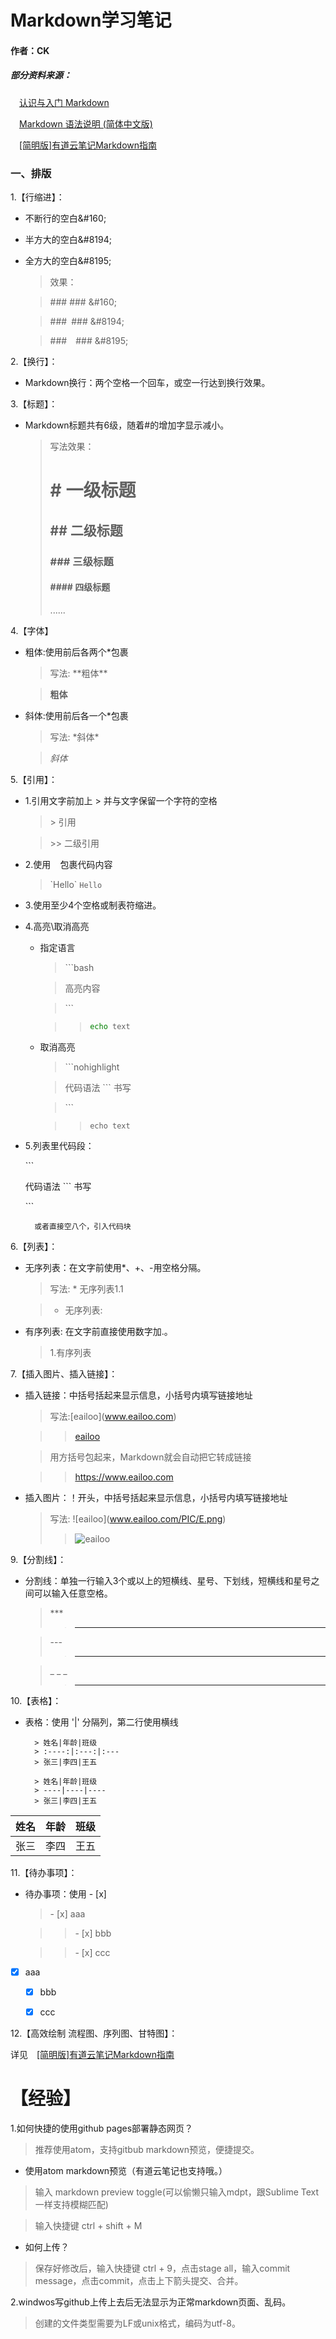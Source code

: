 # **Markdown学习笔记**
####  作者：CK
##### *部分资料来源：*
&#8195;[认识与入门 Markdown](https://sspai.com/post/25137)

&#8195;[Markdown 语法说明 (简体中文版)](http://www.appinn.com/markdown/)

&#8195;[[简明版]有道云笔记Markdown指南](http://note.youdao.com/iyoudao/?p=2411&vendor=unsilent14)


### 一、排版

1.【行缩进】：

* 不断行的空白&\#160;

* 半方大的空白&\#8194;

* 全方大的空白&\#8195;

    > 效果：

    > ###&#160;### &\#160;

    > ###&#8194;### &\#8194;

    > ###&#8195;### &\#8195;


2.【换行】：

* Markdown换行：两个空格一个回车，或空一行达到换行效果。

3.【标题】：

* Markdown标题共有6级，随着#的增加字显示减小。
    > 写法效果：
    > # # 一级标题
    > ## ## 二级标题
    > ### ### 三级标题
    > #### #### 四级标题
    > ......

4.【字体】
* 粗体:使用前后各两个*包裹

    >写法: \*\*粗体\*\*  

    > **粗体**

* 斜体:使用前后各一个*包裹

    >写法: \*斜体\*

    > *斜体*

5.【引用】：
* 1.引用文字前加上 > 并与文字保留一个字符的空格

    > \> 引用

    > \>> 二级引用

* 2.使用 ` ` 包裹代码内容
    > \`Hello\`  `Hello`

* 3.使用至少4个空格或制表符缩进。

* 4.高亮\取消高亮
  * 指定语言

    > \`\`\`bash

    > 高亮内容

    > \`\`\`

    >> ```bash
    >> echo text
    >> ```

  * 取消高亮

    > \`\`\`nohighlight

    > 代码语法 ``` 书写

    > \`\`\`

    >> ```nohighlight
    >> echo text
    >> ```

* 5.列表里代码段：

    \`\`\`

    代码语法 ``` 书写

    \`\`\`

        或者直接空八个，引入代码块

6.【列表】：
* 无序列表：在文字前使用*、+、-用空格分隔。

    >写法: \* 无序列表1.1  

    > - 无序列表:
* 有序列表: 在文字前直接使用数字加.。
    > 1.有序列表

7.【插入图片、插入链接】：
* 插入链接：中括号括起来显示信息，小括号内填写链接地址
    > 写法:\[eailoo](www.eailoo.com)  

    >> [eailoo](www.eailoo.com)

    > 用方括号包起来，Markdown就会自动把它转成链接

    >> <https://www.eailoo.com>
* 插入图片：！开头，中括号括起来显示信息，小括号内填写链接地址
    > 写法: \![eailoo]\(www.eailoo.com/PIC/E.png)
    >> ![eailoo](www.eailoo.com/PIC/E.png)

9.【分割线】：
*  分割线：单独一行输入3个或以上的短横线、星号、下划线，短横线和星号之间可以输入任意空格。
    > \***
    >> * * *

    > \---
    >> ---

    > \_ _ _
    >> _ _ _

10.【表格】：

* 表格：使用 '|' 分隔列，第二行使用横线

		> 姓名|年龄|班级
		> :----:|:---:|:---
		> 张三|李四|王五

		> 姓名|年龄|班级
		> ----|----|----
		> 张三|李四|王五


姓名|年龄|班级
----|----|----
张三|李四|王五


11.【待办事项】：
* 待办事项：使用 - [x]

    > \- [x] aaa

    >>   \- [x] bbb

    >>   \- [x] ccc

- [x] aaa
    - [x] bbb
    - [x] ccc


12.【高效绘制 流程图、序列图、甘特图】：

详见&#8195;[[简明版]有道云笔记Markdown指南](http://note.youdao.com/iyoudao/?p=2411&vendor=unsilent14)


# 【经验】
 1.如何快捷的使用github pages部署静态网页？  
 > 推荐使用atom，支持gitbub markdown预览，便捷提交。

 - 使用atom markdown预览（有道云笔记也支持哦。）
 >输入 markdown preview toggle(可以偷懒只输入mdpt，跟Sublime Text一样支持模糊匹配)

 > 输入快捷键 ctrl + shift + M

 - 如何上传？
  > 保存好修改后，输入快捷键 ctrl + 9，点击stage all，输入commit message，点击commit，点击上下箭头提交、合并。

 2.windwos写github上传上去后无法显示为正常markdown页面、乱码。
 > 创建的文件类型需要为LF或unix格式，编码为utf-8。
